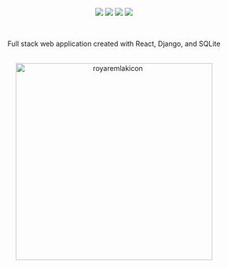 <p align="center">

<img src="https://img.shields.io/badge/build-success-brightgreen"/>

<img src="https://img.shields.io/badge/development-ongoing-brightgreen"/>
  
<img src="https://img.shields.io/badge/PRs-welcome-brightgreen.svg"/>
  
<a>
  <img src="https://img.shields.io/badge/-royaremlak.com-orange"/>
</a>
</p>

<br>

<p align= "center">
 Full stack web application created with React, Django, and SQLite
  </p>
  
<br>

<div align= "center" >
<img width="400" alt="royaremlakicon"src="https://user-images.githubusercontent.com/85699024/125648549-4a6c1755-97f1-424d-9fdf-e3eb98399290.png">
</div>
